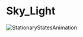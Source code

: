 # Sky_Light
![StationaryStatesAnimation](https://user-images.githubusercontent.com/74073746/164977679-be2a904f-5237-4016-8f6a-4d12d87a8087.gif)

